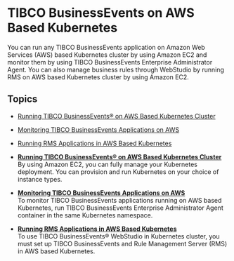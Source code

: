 # TIBCO BusinessEvents on AWS Based Kubernetes

You can run any TIBCO BusinessEvents application on Amazon Web Services \(AWS\) based Kubernetes cluster by using Amazon EC2 and monitor them by using TIBCO BusinessEvents Enterprise Administrator Agent. You can also manage business rules through WebStudio by running RMS on AWS based Kubernetes cluster by using Amazon EC2.

## Topics

-   [Running TIBCO BusinessEvents® on AWS Based Kubernetes Cluster](Running%20BusinessEvents%20Applications%20in%20Kubernetes#)
-   [Monitoring TIBCO BusinessEvents Applications on AWS](Monitoring%20TIBCO%20BusinessEvents%20Applications%20on%20AWS#)
-   [Running RMS Applications in AWS Based Kubernetes](Running%20RMS%20Applications%20in%20Kubernetes#)

-   **[Running TIBCO BusinessEvents® on AWS Based Kubernetes Cluster](Running%20BusinessEvents%20Applications%20in%20Kubernetes)**  
By using Amazon EC2, you can fully manage your Kubernetes deployment. You can provision and run Kubernetes on your choice of instance types.
-   **[Monitoring TIBCO BusinessEvents Applications on AWS](Monitoring%20TIBCO%20BusinessEvents%20Applications%20on%20AWS)**  
To monitor TIBCO BusinessEvents applications running on AWS based Kubernetes, run TIBCO BusinessEvents Enterprise Administrator Agent container in the same Kubernetes namespace.
-   **[Running RMS Applications in AWS Based Kubernetes](Running%20RMS%20Applications%20in%20Kubernetes)**  
To use TIBCO BusinessEvents® WebStudio in Kubernetes cluster, you must set up TIBCO BusinessEvents and Rule Management Server \(RMS\) in AWS based Kubernetes.


